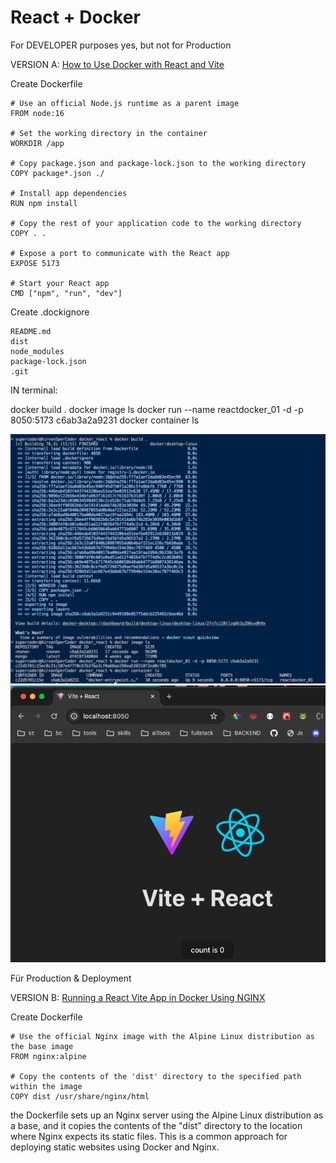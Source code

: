 # React + Docker

For DEVELOPER purposes yes, but not for Production

VERSION A: [How to Use Docker with React and Vite](https://www.webdevolution.com/blog/how-to-use-docker-with-react-and-vite)

Create Dockerfile

```
# Use an official Node.js runtime as a parent image
FROM node:16

# Set the working directory in the container
WORKDIR /app

# Copy package.json and package-lock.json to the working directory
COPY package*.json ./

# Install app dependencies
RUN npm install

# Copy the rest of your application code to the working directory
COPY . .

# Expose a port to communicate with the React app
EXPOSE 5173

# Start your React app
CMD ["npm", "run", "dev"]
```

Create .dockignore

```
README.md
dist
node_modules
package-lock.json
.git
```

IN terminal:

docker build .
docker image ls
docker run --name reactdocker_01 -d -p 8050:5173 c6ab3a2a9231
docker container ls

![code](/img/code.png)
![code](/img/result.png)

Für Production & Deployment

VERSION B: [Running a React Vite App in Docker Using NGINX](https://medium.com/@fullstackmatt/running-a-react-vite-app-in-docker-using-nginx-414ff9a302c5)

Create Dockerfile

```
# Use the official Nginx image with the Alpine Linux distribution as the base image
FROM nginx:alpine

# Copy the contents of the 'dist' directory to the specified path within the image
COPY dist /usr/share/nginx/html

```

the Dockerfile sets up an Nginx server using the Alpine Linux distribution as a base, and it copies the contents of the "dist" directory to the location where Nginx expects its static files. This is a common approach for deploying static websites using Docker and Nginx.
